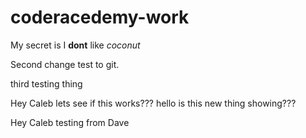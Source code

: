 # coderacedemy-work

My secret is I **dont** like *_coconut_*

Second change test to git. 

third testing thing

Hey Caleb lets see if this works???
hello is this new thing showing???

Hey Caleb testing from Dave


